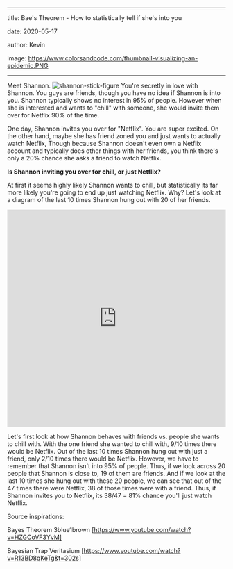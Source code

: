 
---

title: Bae's Theorem - How to statistically tell if she's into you

date: 2020-05-17

author: Kevin

image: https://www.colorsandcode.com/thumbnail-visualizing-an-epidemic.PNG

---
<style>
.iframe-1 {
border:0;
width: 100%;
height: 500px;
margin: auto;
scrolling: no;
}
</style>
Meet Shannon.
![shannon-stick-figure](www.colorsandcode.com/bayes-theorem-assets/stick-figure-girl-1.png)
You're secretly in love with Shannon. You guys are friends, though you have no idea if Shannon is into you. Shannon typically shows no interest in 95% of people. However when she is interested and wants to "chill" with someone, she would invite them over for Netflix 90% of the time. 

One day, Shannon invites you over for "Netflix". You are super excited. On the other hand, maybe she has friend zoned you and just wants to actually watch Netflix, Though because Shannon doesn't even own a Netflix account and typically does other things with her friends, you think there's only a 20% chance she asks a friend to watch Netflix.

**Is Shannon inviting you over for chill, or just Netflix?**

At first it seems highly likely Shannon wants to chill, but statistically its far more likely you're going to end up just watching Netflix. Why? Let's look at a diagram of the last 10 times Shannon hung out with 20 of her friends.

<iframe  class="iframe-1"  src="https://www.colorsandcode.com/bayes-theorem-assets/bayes.html"></iframe>

Let's first look at how Shannon behaves with friends vs. people she wants to chill with. With the one friend she wanted to chill with, 9/10 times there would be Netflix.  Out of the last 10 times Shannon hung out with just a friend, only 2/10 times there would be Netflix. However, we have to remember that Shannon isn't into 95% of people. Thus, if we look across 20 people that Shannon is close to, 19 of them are friends. And if we look at the last 10 times she hung out with these 20 people, we can see that out of the 47 times there were Netflix, 38 of those times were with a friend. Thus, if Shannon invites you to Netflix, its 38/47 = 81% chance you'll just watch Netflix.


Source inspirations: 

Bayes Theorem 3blue1brown
[https://www.youtube.com/watch?v=HZGCoVF3YvM]

Bayesian Trap Veritasium
[https://www.youtube.com/watch?v=R13BD8qKeTg&t=302s]